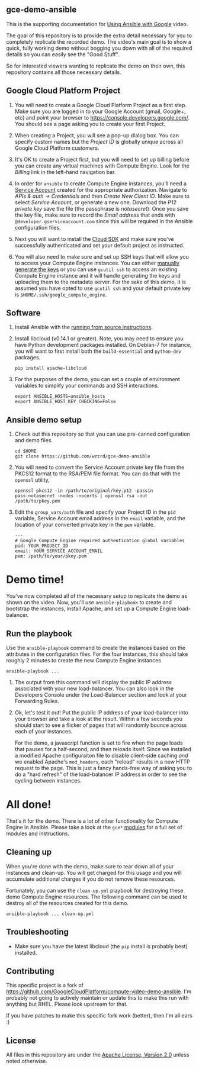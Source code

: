 ## gce-demo-ansible

This is the supporting documentation for
<a href='https://www.youtube.com/watch?v=FF-HfP_OHpU'>Using Ansible with Google</a>
video.

The goal of this repository is to provide the extra detail necessary for
you to completely replicate the recorded demo. The video's main goal
is to show a quick, fully working demo without bogging you down with all
of the required details so you can easily see the "Good Stuff".

So for interested viewers wanting to replicate the demo on their own, this
repository contains all those necessary details.

## Google Cloud Platform Project

1. You will need to create a Google Cloud Platform Project as a first step.
Make sure you are logged in to your Google Account (gmail, Google+, etc) and
point your browser to https://console.developers.google.com/.  You should see a
page asking you to create your first Project.

1. When creating a Project, you will see a pop-up dialog box. You can specify
custom names but the *Project ID* is globally unique across all Google Cloud
Platform customers.

1. It's OK to create a Project first, but you will need to set up billing
before you can create any virtual machines with Compute Engine. Look for the
*Billing* link in the left-hand navigation bar.

1. In order for `ansible` to create Compute Engine instances, you'll need a
[Service Account](https://developers.google.com/console/help/#service_accounts)
created for the appropriate authorization. Navigate to
*APIs &amp; auth -&gt; Credentials* and then *Create New Client ID*. Make sure
to select *Service Account*, or generate a new one. Download the *P12 private
key* save the file (the passphrase is *notasecret*). Once you save the key
file, make sure to record the *Email address* that ends with
`@developer.gserviceaccount.com` since this will be required in the Ansible
configuration files.

1. Next you will want to install the [Cloud SDK](https://developers.google.com/cloud/sdk/)
and make sure you've successfully authenticated and set your default project
as instructed.

1. You will also need to make sure and set up SSH keys that will allow you to
access your Compute Engine instances. You can either
[manually generate the keys](https://developers.google.com/compute/docs/console#sshkeys)
or you can use `gcutil ssh` to access an existing Compute Engine instance
and it will handle generating the keys and uploading them to the metadata
server. For the sake of this demo, it is assumed you have opted to use
`gcutil ssh` and your default private key is `$HOME/.ssh/google_compute_engine`.

## Software

1. Install Ansible with the
[running from source instructions](http://docs.ansible.com/intro_installation.html#running-from-source).


1. Install libcloud (v0.14.1 or greater). Note, you may need to ensure you
have Python development packages installed. On Debian-7 for instance, you will
want to first install both the `build-essential` and `python-dev` packages.
    ```
    pip install apache-libcloud
    ```
1. For the purposes of the demo, you can set a couple of environment variables
to simplify your commands and SSH interactions.
    ```
    export ANSIBLE_HOSTS=ansible_hosts
    export ANSIBLE_HOST_KEY_CHECKING=False
    ```

## Ansible demo setup

1. Check out this repository so that you can use pre-canned configuration
and demo files.
    ```
    cd $HOME
    git clone https://github.com/wzzrd/gce-demo-ansible
    ```

1. You will need to convert the Service Account private key file from the
PKCS12 format to the RSA/PEM file format.  You can do that with the `openssl`
utility,
    ```
    openssl pkcs12 -in /path/to/original/key.p12 -passin pass:notasecret -nodes -nocerts | openssl rsa -out /path/to/pkey.pem
    ```

1. Edit the `group_vars/auth` file and specify your Project ID in the
`pid` variable, Service Account email address in the `email` variable,
and the location of your converted private key in the `pem` variable.
    ```
    ---
    # Google Compute Engine required authentication global variables
    pid: YOUR_PROJECT_ID
    email: YOUR_SERVICE_ACCOUNT_EMAIL
    pem: /path/to/your/pkey.pem
    ```

# Demo time!

You've now completed all of the necessary setup to replicate the demo as
shown on the video. Now, you'll use `ansible-playbook` to create and bootstrap
the instances, install Apache, and set up a Compute Engine load-balancer.

## Run the playbook

Use the `ansible-playbook` command to create the instances based on the
attributes in the configuration files. For the four instances, this
should take roughly 2 minutes to create the new Compute Engine
instances

```
ansible-playbook ...
```

1. The output from this command will display the public IP address associated
with your new load-balancer. You can also look in the Developers Console
under the Load-Balancer section and look at your Forwarding Rules.

1. Ok, let's test it out! Put the public IP address of your load-balancer into
your browser and take a look at the result. Within a few seconds you should
start to see a flicker of pages that will randomly bounce across each of your
instances.

    For the demo, a javascript function is set to fire when the page loads
that pauses for a half-second, and then reloads itself. Since we installed
a modified Apache configuraiton file to disable client-side caching *and* we
enabled Apache's `mod_headers`, each "reload" results in a new HTTP request
to the page. This is just a fancy hands-free way of asking you to do a
"hard refresh" of the load-balancer IP address in order to see the cycling
between instances.

# All done!

That's it for the demo. There is a lot of other functionality for
Compute Engine in Ansible. Please take a look at the `gce*`
[modules](http://docs.ansible.com/list_of_cloud_modules.html) for a full set
of modules and instructions.

## Cleaning up

When you're done with the demo, make sure to tear down all of your
instances and clean-up. You will get charged for this usage and you will
accumulate additional charges if you do not remove these resources.

Fortunately, you can use the `clean-up.yml` playbook for destroying these
demo Compute Engine resources. The following command can be used to destroy
all of the resources created for this demo.

```
ansible-playbook ... clean-up.yml
```

## Troubleshooting

* Make sure you have the latest libcloud (the `pip` install is probably best)
  installed.

## Contributing

This specific project is a fork of
https://github.com/GoogleCloudPlatform/compute-video-demo-ansible. I'm probably
not going to actively maintain or update this to make this run with anything
but RHEL. Please look upstream for that.

If you have patches to make this specific fork work (better), then I'm all ears
:)

## License
All files in this repository are under the
[Apache License, Version 2.0](LICENSE) unless noted otherwise.

